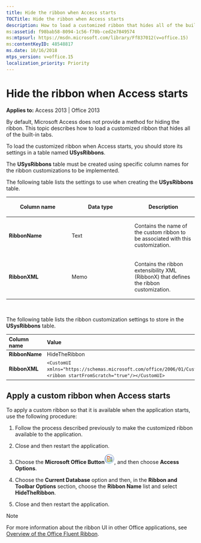 ```yaml
---
title: Hide the ribbon when Access starts
TOCTitle: Hide the ribbon when Access starts
description: How to load a customized ribbon that hides all of the built-in tabs in Access 2013.
ms:assetid: f98bab58-8094-1c56-f70b-ced2e7849574
ms:mtpsurl: https://msdn.microsoft.com/library/Ff837012(v=office.15)
ms:contentKeyID: 48548817
ms.date: 10/16/2018
mtps_version: v=office.15
localization_priority: Priority
---
```


# Hide the ribbon when Access starts

**Applies to:** Access 2013 | Office 2013

By default, Microsoft Access does not provide a method for hiding the ribbon. This topic describes how to load a customized ribbon that hides all of the built-in tabs.

To load the customized ribbon when Access starts, you should store its settings in a table named **USysRibbons**.

The **USysRibbons** table must be created using specific column names for the ribbon customizations to be implemented. 

The following table lists the settings to use when creating the **USysRibbons** table.

<table>
<colgroup>
<col style="width: 33%" />
<col style="width: 33%" />
<col style="width: 33%" />
</colgroup>
<thead>
<tr class="header">
<th><p>Column name</p></th>
<th><p>Data type</p></th>
<th><p>Description</p></th>
</tr>
</thead>
<tbody>
<tr class="odd">
<td><p><strong>RibbonName</strong></p></td>
<td><p>Text</p></td>
<td><p>Contains the name of the custom ribbon to be associated with this customization.</p></td>
</tr>
<tr class="even">
<td><p><strong>RibbonXML</strong></p></td>
<td><p>Memo</p></td>
<td><p>Contains the ribbon extensibility XML (RibbonX) that defines the ribbon customization.</p></td>
</tr>
</tbody>
</table>

<br/>

The following table lists the ribbon customization settings to store in the **USysRibbons** table.

|Column name|Value|
|:----------|:----|
|**RibbonName**|HideTheRibbon|
|**RibbonXML**|`<CustomUI xmlns="https://schemas.microsoft.com/office/2006/01/CustomUI"> <ribbon startFromScratch="true"/></CustomUI>`|


## Apply a custom ribbon when Access starts

To apply a custom ribbon so that it is available when the application starts, use the following procedure:

1.  Follow the process described previously to make the customized ribbon available to the application.

2.  Close and then restart the application.

3.  Choose the **Microsoft Office Button**![O12FileMenuButton\_ZA10077102](media/access-file-menu-button.gif "O12FileMenuButton_ZA10077102"), and then choose **Access Options**.

4.  Choose the **Current Database** option and then, in the **Ribbon and Toolbar Options** section, choose the **Ribbon Name** list and select **HideTheRibbon**.

5.  Close and then restart the application.

> [!NOTE]
> For more information about the ribbon UI in other Office applications, see [Overview of the Office Fluent Ribbon](https://docs.microsoft.com/office/vba/Library-Reference/Concepts/overview-of-the-office-fluent-ribbon).


